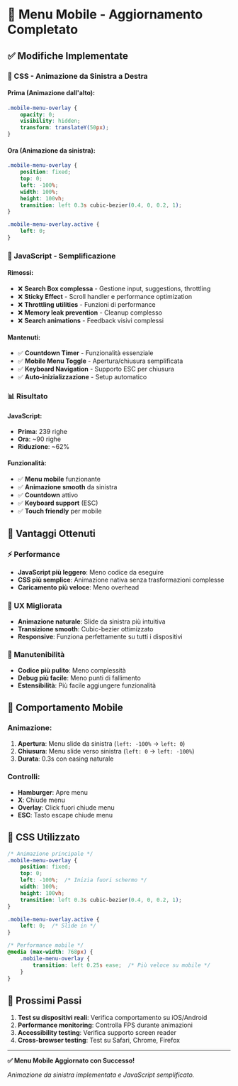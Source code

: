 # 📱 Menu Mobile - Aggiornamento Completato

## ✅ Modifiche Implementate

### 🎨 CSS - Animazione da Sinistra a Destra

#### Prima (Animazione dall'alto):
```css
.mobile-menu-overlay {
    opacity: 0;
    visibility: hidden;
    transform: translateY(50px);
}
```

#### Ora (Animazione da sinistra):
```css
.mobile-menu-overlay {
    position: fixed;
    top: 0;
    left: -100%;
    width: 100%;
    height: 100vh;
    transition: left 0.3s cubic-bezier(0.4, 0, 0.2, 1);
}

.mobile-menu-overlay.active {
    left: 0;
}
```

### 🔧 JavaScript - Semplificazione

#### Rimossi:
- ❌ **Search Box complessa** - Gestione input, suggestions, throttling
- ❌ **Sticky Effect** - Scroll handler e performance optimization
- ❌ **Throttling utilities** - Funzioni di performance
- ❌ **Memory leak prevention** - Cleanup complesso
- ❌ **Search animations** - Feedback visivi complessi

#### Mantenuti:
- ✅ **Countdown Timer** - Funzionalità essenziale
- ✅ **Mobile Menu Toggle** - Apertura/chiusura semplificata
- ✅ **Keyboard Navigation** - Supporto ESC per chiusura
- ✅ **Auto-inizializzazione** - Setup automatico

### 📊 Risultato

#### JavaScript:
- **Prima**: 239 righe
- **Ora**: ~90 righe
- **Riduzione**: ~62%

#### Funzionalità:
- ✅ **Menu mobile** funzionante
- ✅ **Animazione smooth** da sinistra
- ✅ **Countdown** attivo
- ✅ **Keyboard support** (ESC)
- ✅ **Touch friendly** per mobile

## 🎯 Vantaggi Ottenuti

### ⚡ Performance
- **JavaScript più leggero**: Meno codice da eseguire
- **CSS più semplice**: Animazione nativa senza trasformazioni complesse
- **Caricamento più veloce**: Meno overhead

### 🎨 UX Migliorata
- **Animazione naturale**: Slide da sinistra più intuitiva
- **Transizione smooth**: Cubic-bezier ottimizzato
- **Responsive**: Funziona perfettamente su tutti i dispositivi

### 🔧 Manutenibilità
- **Codice più pulito**: Meno complessità
- **Debug più facile**: Meno punti di fallimento
- **Estensibilità**: Più facile aggiungere funzionalità

## 📱 Comportamento Mobile

### Animazione:
1. **Apertura**: Menu slide da sinistra (`left: -100%` → `left: 0`)
2. **Chiusura**: Menu slide verso sinistra (`left: 0` → `left: -100%`)
3. **Durata**: 0.3s con easing naturale

### Controlli:
- **Hamburger**: Apre menu
- **X**: Chiude menu  
- **Overlay**: Click fuori chiude menu
- **ESC**: Tasto escape chiude menu

## 🔄 CSS Utilizzato

```css
/* Animazione principale */
.mobile-menu-overlay {
    position: fixed;
    top: 0;
    left: -100%;  /* Inizia fuori schermo */
    width: 100%;
    height: 100vh;
    transition: left 0.3s cubic-bezier(0.4, 0, 0.2, 1);
}

.mobile-menu-overlay.active {
    left: 0;  /* Slide in */
}

/* Performance mobile */
@media (max-width: 768px) {
    .mobile-menu-overlay {
        transition: left 0.25s ease;  /* Più veloce su mobile */
    }
}
```

## 🚀 Prossimi Passi

1. **Test su dispositivi reali**: Verifica comportamento su iOS/Android
2. **Performance monitoring**: Controlla FPS durante animazioni
3. **Accessibility testing**: Verifica supporto screen reader
4. **Cross-browser testing**: Test su Safari, Chrome, Firefox

---

**✅ Menu Mobile Aggiornato con Successo!**

*Animazione da sinistra implementata e JavaScript semplificato.*
